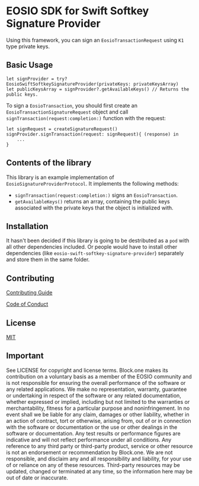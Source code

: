# EOSIO SDK for Swift Softkey Signature Provider

Using this framework, you can sign an `EosioTransactionRequest` using `K1` type private keys.

## Basic Usage

```
let signProvider = try? EosioSwiftSoftkeySignatureProvider(privateKeys: privateKeysArray)
let publicKeysArray = signProvider?.getAvailableKeys() // Returns the public keys.
```

To sign a `EosioTransaction`, you should first create an `EosioTransactionSignatureRequest` object and call `signTransaction(request:completion:)` function with the request:

```
let signRequest = createSignatureRequest()
signProvider.signTransaction(request: signRequest){ (response) in 
    ...
}
```

## Contents of the library

This library is an example implementation of `EosioSignatureProviderProtocol`. It implements the following methods:

* `signTransaction(request:completion:)` signs an `EosioTransaction`.
* `getAvailableKeys()` returns an array, containing the public keys associated with the private keys that the object is initialized with.


## Installation
It hasn't been decided if this library is going to be destributed as a `pod` with all other dependencies included. Or people would have to install other dependencies (like `eosio-swift-softkey-signature-provider`) separately and store them in the same folder.

## Contributing

[Contributing Guide](./CONTRIBUTING.md)

[Code of Conduct](./CONTRIBUTING.md#conduct)

## License

[MIT](./LICENSE)

## Important

See LICENSE for copyright and license terms.  Block.one makes its contribution on a voluntary basis as a member of the EOSIO community and is not responsible for ensuring the overall performance of the software or any related applications.  We make no representation, warranty, guarantee or undertaking in respect of the software or any related documentation, whether expressed or implied, including but not limited to the warranties or merchantability, fitness for a particular purpose and noninfringement. In no event shall we be liable for any claim, damages or other liability, whether in an action of contract, tort or otherwise, arising from, out of or in connection with the software or documentation or the use or other dealings in the software or documentation.  Any test results or performance figures are indicative and will not reflect performance under all conditions.  Any reference to any third party or third-party product, service or other resource is not an endorsement or recommendation by Block.one.  We are not responsible, and disclaim any and all responsibility and liability, for your use of or reliance on any of these resources. Third-party resources may be updated, changed or terminated at any time, so the information here may be out of date or inaccurate.
